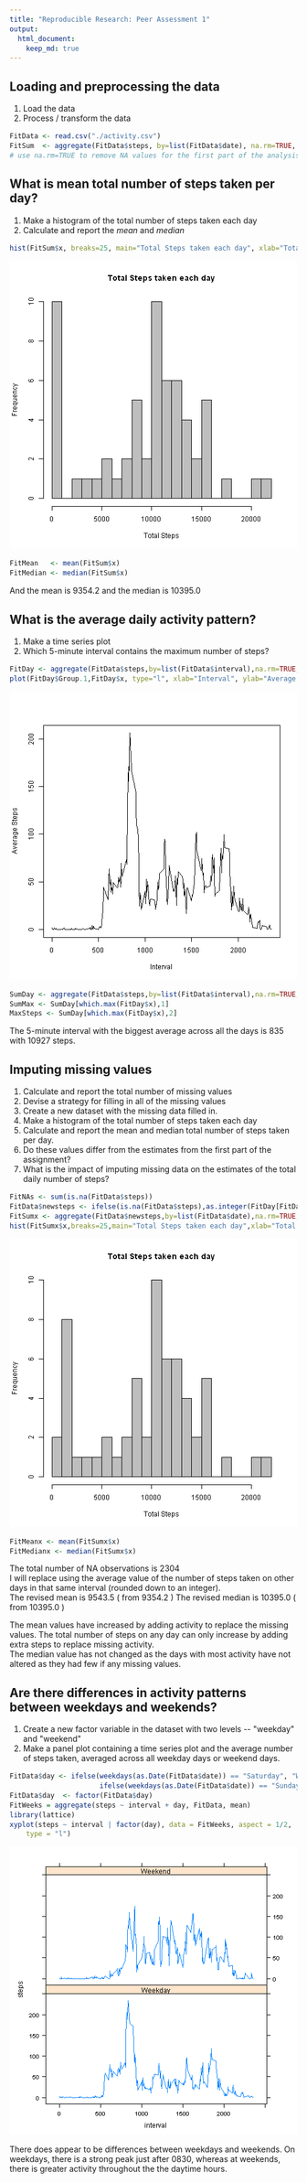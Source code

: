 ```yaml
---
title: "Reproducible Research: Peer Assessment 1"
output: 
  html_document:
    keep_md: true
---
```


   
## Loading and preprocessing the data

1. Load the data
2. Process / transform the data  

```r
FitData <- read.csv("./activity.csv")
FitSum  <- aggregate(FitData$steps, by=list(FitData$date), na.rm=TRUE, FUN=sum)
# use na.rm=TRUE to remove NA values for the first part of the analysis
```

## What is mean total number of steps taken per day?

1. Make a histogram of the total number of steps taken each day
2. Calculate and report the *mean* and *median*

```r
hist(FitSum$x, breaks=25, main="Total Steps taken each day", xlab="Total Steps", col="grey")
```

![plot of chunk unnamed-chunk-2](figure/unnamed-chunk-2-1.png) 

```r
FitMean   <- mean(FitSum$x)
FitMedian <- median(FitSum$x)
```
And the mean is 9354.2 and the median is 10395.0    


## What is the average daily activity pattern?

1. Make a time series plot
2. Which 5-minute interval contains the maximum number of steps?

```r
FitDay <- aggregate(FitData$steps,by=list(FitData$interval),na.rm=TRUE, FUN=mean)
plot(FitDay$Group.1,FitDay$x, type="l", xlab="Interval", ylab="Average Steps")
```

![plot of chunk unnamed-chunk-3](figure/unnamed-chunk-3-1.png) 

```r
SumDay <- aggregate(FitData$steps,by=list(FitData$interval),na.rm=TRUE, FUN=sum)
SumMax <- SumDay[which.max(FitDay$x),1]
MaxSteps <- SumDay[which.max(FitDay$x),2]
```
The 5-minute interval with the biggest average across all the days is 835 with 10927 steps.

## Imputing missing values

1. Calculate and report the total number of missing values
2. Devise a strategy for filling in all of the missing values
3. Create a new dataset with the missing data filled in.
4. Make a histogram of the total number of steps taken each day
5. Calculate and report the mean and median total number of steps taken per day. 
6. Do these values differ from the estimates from the first part of the assignment? 
7. What is the impact of imputing missing data on the estimates of the total daily number of steps?


```r
FitNAs <- sum(is.na(FitData$steps))
FitData$newsteps <- ifelse(is.na(FitData$steps),as.integer(FitDay[FitData$interval,2]),FitData$steps)
FitSumx <- aggregate(FitData$newsteps,by=list(FitData$date),na.rm=TRUE, FUN=sum)
hist(FitSumx$x,breaks=25,main="Total Steps taken each day",xlab="Total Steps",col="grey")
```

![plot of chunk unnamed-chunk-4](figure/unnamed-chunk-4-1.png) 

```r
FitMeanx <- mean(FitSumx$x)
FitMedianx <- median(FitSumx$x)
```
The total number of NA observations is 2304  
I will replace using the average value of the number of steps taken 
on other days in that same interval (rounded down to an integer).    
The revised mean is 9543.5   ( from 9354.2 )
The revised median is 10395.0 ( from 10395.0 ) 

The mean values have increased by adding activity to replace the missing values. 
The total number of steps on any day can only increase by adding extra steps to replace missing activity.   
The median value has not changed as the days with most activity have not altered 
as they had few if any missing values.

## Are there differences in activity patterns between weekdays and weekends?
1. Create a new factor variable in the dataset with two levels -- "weekday" and "weekend" 
2. Make a panel plot containing a time series plot and the average number of steps taken, 
averaged across all weekday days or weekend days.  


```r
FitData$day <- ifelse(weekdays(as.Date(FitData$date)) == "Saturday", "Weekend", 
                      ifelse(weekdays(as.Date(FitData$date)) == "Sunday", "Weekend", "Weekday"))
FitData$day  <- factor(FitData$day)
FitWeeks = aggregate(steps ~ interval + day, FitData, mean)
library(lattice)
xyplot(steps ~ interval | factor(day), data = FitWeeks, aspect = 1/2, 
    type = "l")
```

![plot of chunk unnamed-chunk-5](figure/unnamed-chunk-5-1.png) 
   
There does appear to be differences between weekdays and weekends. 
On weekdays, there is a strong peak just after 0830, 
whereas at weekends, there is greater activity throughout the the daytime hours.  
